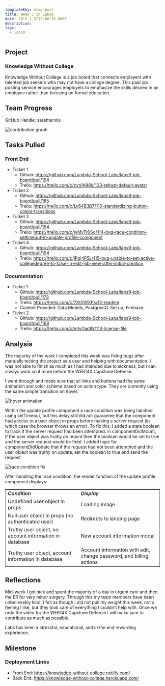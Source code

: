 ```yaml
---
templateKey: blog-post
title: Week 5 in Labs9
date: 2019-2-8T12:00:10.000Z
description:
tags:
  - labs9
---
```


## Project
### Knowledge Without College

Knowledge Without College is a job board that connects employers with talented job seekers who may not have a college degree. This paid job posting service encourages employers to emphasize the skills desired in an employee rather than focusing on formal education.

## Team Progress

GitHub Handle: sarahtennis

![contribution graph](/img/week-5-contribution-graph.png)

## Tasks Pulled

### Front End
* Ticket 1
  * Github: https://github.com/Lambda-School-Labs/labs9-job-board/pull/194
  * Trello: https://trello.com/c/cyn1A98k/103-rehost-default-avatar
* Ticket 2
  * Github: https://github.com/Lambda-School-Labs/labs9-job-board/pull/185
  * Trello: https://trello.com/c/Ly64B3B7/110-standardizing-button-colors-transitions
* Ticket 3
  * Github: https://github.com/Lambda-School-Labs/labs9-job-board/pull/194
  * Trello: https://trello.com/c/wMvTr6So/114-bug-race-condition-settimeout-in-update-profile-component
* Ticket 4
  * Github: https://github.com/Lambda-School-Labs/labs9-job-board/pull/194
  * Trello: https://trello.com/c/jPqI4P5L/115-bug-unable-to-set-active-collegedegree-to-false-in-edit-job-view-after-initial-creation

### Documentation
* Ticket 1
  * Github: https://github.com/Lambda-School-Labs/labs9-job-board/pull/173
  * Trello: https://trello.com/c/7XtGWXPs/13-readme
  * Content Provided: Data Models, PostgresQL Set up, Firebase
* Ticket 2
  * Github: https://github.com/Lambda-School-Labs/labs9-job-board/pull/168
  * Trello: https://trello.com/c/mtvOadtN/113-license-file

## Analysis
The majority of the work I completed this week was fixing bugs after manually testing the project as a user and helping with documentation. I was not able to finish as much as I had intended due to sickness, but I can always work on it more before the WEB14X Capstone Defense.

I went through and made sure that all links and buttons had the same animation and color scheme based on action type. They are currently using the same simple transition on hover.

![hover animation](/img/hover-animation.gif)

Within the update profile component a race condition was being handled using setTimeout, but this delay still did not guarantee that the component had access to a user object in props before making a server request (in which case the browser throws an error). To fix this, I added a state boolean to track if the server request had been attempted. In componentDidMount, if the user object was truthy on mount then the boolean would be set to true and the server request would be fired. I added logic for componentDidUpdate that if the request had not been attempted and the user object was truthy on update, set the boolean to true and send the request.

![race condition fix](/img/race-condition.png)

After handling the race condition, the render function of the update profile component displays:

<table style="border: 1px solid black;">
<tr><td><em style="font-weight: 600">Condition</em></td><td><em style="font-weight: 600">Display</em></td></tr>
<tr><td>Undefined user object in props</td><td>Loading image</td></tr>
<tr><td>Null user object in props (no authenticated user)</td><td>Redirects to landing page</td></tr>
<tr><td>Truthy user object, no account information in database</td><td>New account information modal</td></tr>
<tr><td>Truthy user object, account information in database</td><td>Account information with edit, change password, and billing actions</td></tr>
</table>

## Reflections
Mid-week I got sick and spent the majority of a day in urgent care and then the ER for very minor surgery. Through this my team members have been unbelievably kind. I felt as though I did not pull my weight this week, not a feeling I like, but they took care of everything I couldn't help with. Once we redo the video for the WEB14X Capstone Defense I will make sure to contribute as much as possible.

Labs has been a stressful, educational, and in the end rewarding experience.

## Milestone

### Deployment Links
 
* Front End: https://knowledge-without-college.netlify.com/
* Back End: https://knowledge-without-college.herokuapp.com/